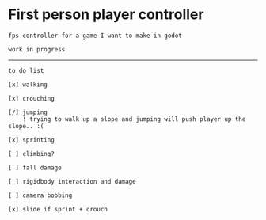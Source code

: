 # First person player controller

    fps controller for a game I want to make in godot

    work in progress
___

    to do list

    [x] walking

    [x] crouching

    [/] jumping
        ! trying to walk up a slope and jumping will push player up the slope.. :(

    [x] sprinting

    [ ] climbing?

    [ ] fall damage

    [ ] rigidbody interaction and damage

    [ ] camera bobbing

    [x] slide if sprint + crouch

